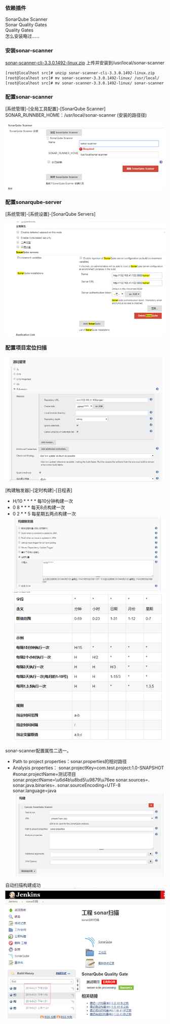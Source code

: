 
### 依赖插件
SonarQube Scanner	 
Sonar Quality Gates	 
Quality Gates	
怎么安装略过……

### 安装sonar-scanner
[sonar-scanner-cli-3.3.0.1492-linux.zip](./resources/sonar-scanner-cli-3.3.0.1492-linux.zip)
上传并安装到/usr/local/sonar-scanner
```
[root@localhost src]# unzip sonar-scanner-cli-3.3.0.1492-linux.zip 
[root@localhost src]# mv sonar-scanner-3.3.0.1492-linux/ /usr/local/
[root@localhost src]# mv sonar-scanner-3.3.0.1492-linux/ sonar-scanner
```
### 配置sonar-scanner
[系统管理]-[全局工具配置]-[SonarQube Scanner]   
SONAR_RUNNBER_HOME：/usr/local/sonar-scanner (安装的路径径) 

![](./resources/20190621112327.png)

### 配置sonarqube-server
[系统管理]-[系统设置]-[SonarQube Servers]   

![](./resources/20190621111853.png)


### 配置项目定位扫描

![](./resources/20190621140942.png)

[构建触发器]-[定时构建]-[日程表]
* H/10 * * * * 每10分钟构建一次
* 0 8 * * *     每天8点构建一次
* 0 2 * * 5     每星期五两点构建一次
![](./resources/20190621140440.png)
![](./resources/20190624091437.png)


sonar-scanner配置属性二选一。
* Path to project properties：sonar.properties的相对路径
* Analysis properties：
    sonar.projectKey=com.test.project:1.0-SNAPSHOT
    #sonar.projectName=测试项目
    sonar.projectName=\u6d4b\u8bd5\u9879\u76ee
    sonar.sources=.
    sonar.java.binaries=.
    sonar.sourceEncoding=UTF-8
    sonar.language=java
![](./resources/20190621112425.png)

自动扫描构建成功
![](./resources/20190621141055.png)

